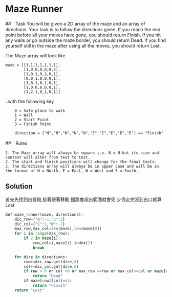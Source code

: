 # Maze Runner

##　Task
You will be given a 2D array of the maze and an array of directions. Your task is to follow the directions given. If you reach the end point before all your moves have gone, you should return Finish. If you hit any walls or go outside the maze border, you should return Dead. If you find yourself still in the maze after using all the moves, you should return Lost.</br>

The Maze array will look like</br>

```
maze = [[1,1,1,1,1,1,1],
        [1,0,0,0,0,0,3],
        [1,0,1,0,1,0,1],
        [0,0,1,0,0,0,1],
        [1,0,1,0,1,0,1],
        [1,0,0,0,0,0,1],
        [1,2,1,0,1,0,1]]
```

..with the following key

```
 	0 = Safe place to walk
    1 = Wall
    2 = Start Point
    3 = Finish Point
```

```
    direction = ["N","N","N","N","N","E","E","E","E","E"] == "Finish"
```

##　Rules
```
1. The Maze array will always be square i.e. N x N but its size and content will alter from test to test.
2. The start and finish positions will change for the final tests.
3. The directions array will always be in upper case and will be in the format of N = North, E = East, W = West and S = South.
```  
## Solution

<sol>首先先找到出發點,接著跟著移動,撞牆會超出範圍就會死,步伐走完沒到出口就算Lost
```python
def maze_runner(maze, directions):
    dic_row={"N":-1,"S":1}
    dic_col={"E":1,"W":-1}
    max_row,max_col=len(maze),len(maze[0])   
    for i in range(max_row):        
        if 2 in maze[i]:            
            row,col=i,maze[i].index(2)
            break  

    for dire in directions:
        row+=dic_row.get(dire,0)
        col+=dic_col.get(dire,0)    
        if row < 0 or col <0 or max_row <=row or max_col<=col or maze[row][col]==1: 
            return "Dead"   
        if maze[row][col]==3:
            return "Finish"
    return "Lost"


```